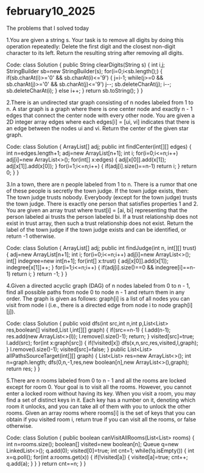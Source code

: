 # february10_2025
The problems that I solved today

1.You are given a string s. Your task is to remove all digits by doing this operation repeatedly: Delete the first digit and the closest non-digit character to its left. Return the resulting string after removing all digits.

Code:
class Solution {
    public String clearDigits(String s) {
        int i,j;
        StringBuilder sb=new StringBuilder(s);
        for(i=0;i<sb.length();)
        {
            if(sb.charAt(i)>='0' && sb.charAt(i)<='9')
            {
                j=i-1;
                while(j>=0 && sb.charAt(j)>='0' && sb.charAt(j)<='9')
                    j--;
                sb.deleteCharAt(j);
                i--;
                sb.deleteCharAt(i);
            }
            else
                i++;
        }
        return sb.toString();
    }
}

2.There is an undirected star graph consisting of n nodes labeled from 1 to n. A star graph is a graph where there is one center node and exactly n - 1 edges that connect the center node with every other node. You are given a 2D integer array edges where each edges[i] = [ui, vi] indicates that there is an edge between the nodes ui and vi. Return the center of the given star graph.

Code:
class Solution {
    ArrayList<Integer>[] adj;
    public int findCenter(int[][] edges) {
        int n=edges.length+1;
        adj=new ArrayList[n+1];
        int i;
        for(i=0;i<=n;i++)
            adj[i]=new ArrayList<>();
        for(int[] x:edges)
        {
            adj[x[0]].add(x[1]);
            adj[x[1]].add(x[0]);
        }
        for(i=1;i<=n;i++)
        {
            if(adj[i].size()==n-1)
                return i;
        }
        return 0;
    }
}

3.In a town, there are n people labeled from 1 to n. There is a rumor that one of these people is secretly the town judge. If the town judge exists, then: The town judge trusts nobody.
Everybody (except for the town judge) trusts the town judge. There is exactly one person that satisfies properties 1 and 2. You are given an array trust where trust[i] = [ai, bi] representing that the person labeled ai trusts the person labeled bi. If a trust relationship does not exist in trust array, then such a trust relationship does not exist. Return the label of the town judge if the town judge exists and can be identified, or return -1 otherwise.

Code:
class Solution {
    ArrayList<Integer>[] adj;
    public int findJudge(int n, int[][] trust) {
        adj=new ArrayList[n+1];
        int i;
        for(i=0;i<=n;i++)
            adj[i]=new ArrayList<>();
        int[] indegree=new int[n+1];
        for(int[] x:trust)
        {
            adj[x[0]].add(x[1]);
            indegree[x[1]]++;
        }
        for(i=1;i<=n;i++)
        {
            if(adj[i].size()==0 && indegree[i]==n-1)
                return i;
        }
        return -1;
    }
}

4.Given a directed acyclic graph (DAG) of n nodes labeled from 0 to n - 1, find all possible paths from node 0 to node n - 1 and return them in any order. The graph is given as follows: graph[i] is a list of all nodes you can visit from node i (i.e., there is a directed edge from node i to node graph[i][j]).

Code:
class Solution {
    public void dfs(int src,int n,int p,List<List<Integer>> res,boolean[] visited,List<Integer> l,int[][] graph)
    {
        if(src==n-1)
        {
            l.add(n-1);
            res.add(new ArrayList<>(l));
            l.remove(l.size()-1);
            return;
        }
        visited[src]=true;
        l.add(src);
        for(int x:graph[src])
        {
            if(!visited[x])
                dfs(x,n,src,res,visited,l,graph);
        }
        l.remove(l.size()-1);
        visited[src]=false;
    }
    public List<List<Integer>> allPathsSourceTarget(int[][] graph) {
        List<List<Integer>> res=new ArrayList<>();
        int n=graph.length;
        dfs(0,n,-1,res,new boolean[n],new ArrayList<>(),graph);
        return res;
    }
}

5.There are n rooms labeled from 0 to n - 1 and all the rooms are locked except for room 0. Your goal is to visit all the rooms. However, you cannot enter a locked room without having its key. When you visit a room, you may find a set of distinct keys in it. Each key has a number on it, denoting which room it unlocks, and you can take all of them with you to unlock the other rooms. Given an array rooms where rooms[i] is the set of keys that you can obtain if you visited room i, return true if you can visit all the rooms, or false otherwise.

Code:
class Solution {
    public boolean canVisitAllRooms(List<List<Integer>> rooms) {
        int n=rooms.size();
        boolean[] visited=new boolean[n];
        Queue<Integer> q=new LinkedList<>();
        q.add(0);
        visited[0]=true;
        int cnt=1;
        while(!q.isEmpty())
        {
            int x=q.poll();
            for(int a:rooms.get(x))
            {
                if(!visited[a])
                {
                    visited[a]=true;
                    cnt++;
                    q.add(a);
                }
            }
        }
        return cnt==n;
    }
}
